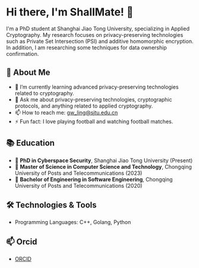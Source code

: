 # Hi there, I'm ShallMate! 👋

I'm a PhD student at Shanghai Jiao Tong University, specializing in Applied Cryptography. My research focuses on privacy-preserving technologies such as Private Set Intersection (PSI) and additive homomorphic encryption. In addition, I am researching some techniques for data ownership confirmation.

## 🚀 About Me

- 🌱 I’m currently learning advanced privacy-preserving technologies related to cryptography.
- 💬 Ask me about privacy-preserving technologies, cryptographic protocols, and anything related to applied cryptography.
- 📫 How to reach me: gw_ling@sjtu.edu.cn
- ⚡ Fun fact: I love playing football and watching football matches.

## 📚 Education

- 🏫 **PhD in Cyberspace Security**, Shanghai Jiao Tong University (Present)
- 🏫 **Master of Science in Computer Science and Technology**, Chongqing University of Posts and Telecommunications (2023)
- 🏫 **Bachelor of Engineering in Software Engineering**, Chongqing University of Posts and Telecommunications (2020)

## 🛠️ Technologies & Tools

- Programming Languages: C++, Golang, Python

## 📫 Orcid

- [ORCID](https://orcid.org/0000-0002-2789-8952)
